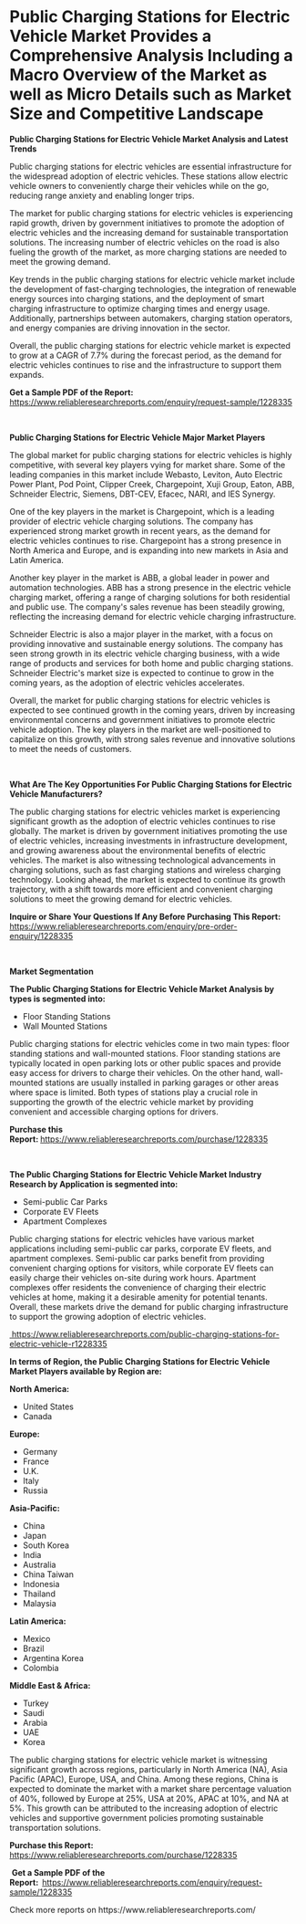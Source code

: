 <p><h1>Public Charging Stations for Electric Vehicle Market Provides a Comprehensive Analysis Including a Macro Overview of the Market as well as Micro Details such as Market Size and Competitive Landscape</h1></p><p><strong>Public Charging Stations for Electric Vehicle Market Analysis and Latest Trends</strong></p>
<p><p>Public charging stations for electric vehicles are essential infrastructure for the widespread adoption of electric vehicles. These stations allow electric vehicle owners to conveniently charge their vehicles while on the go, reducing range anxiety and enabling longer trips.</p><p>The market for public charging stations for electric vehicles is experiencing rapid growth, driven by government initiatives to promote the adoption of electric vehicles and the increasing demand for sustainable transportation solutions. The increasing number of electric vehicles on the road is also fueling the growth of the market, as more charging stations are needed to meet the growing demand.</p><p>Key trends in the public charging stations for electric vehicle market include the development of fast-charging technologies, the integration of renewable energy sources into charging stations, and the deployment of smart charging infrastructure to optimize charging times and energy usage. Additionally, partnerships between automakers, charging station operators, and energy companies are driving innovation in the sector.</p><p>Overall, the public charging stations for electric vehicle market is expected to grow at a CAGR of 7.7% during the forecast period, as the demand for electric vehicles continues to rise and the infrastructure to support them expands.</p></p>
<p><strong>Get a Sample PDF of the Report:&nbsp;</strong> <a href="https://www.reliableresearchreports.com/enquiry/request-sample/1228335">https://www.reliableresearchreports.com/enquiry/request-sample/1228335</a></p>
<p>&nbsp;</p>
<p><strong>Public Charging Stations for Electric Vehicle Major Market Players</strong></p>
<p><p>The global market for public charging stations for electric vehicles is highly competitive, with several key players vying for market share. Some of the leading companies in this market include Webasto, Leviton, Auto Electric Power Plant, Pod Point, Clipper Creek, Chargepoint, Xuji Group, Eaton, ABB, Schneider Electric, Siemens, DBT-CEV, Efacec, NARI, and IES Synergy.</p><p>One of the key players in the market is Chargepoint, which is a leading provider of electric vehicle charging solutions. The company has experienced strong market growth in recent years, as the demand for electric vehicles continues to rise. Chargepoint has a strong presence in North America and Europe, and is expanding into new markets in Asia and Latin America.</p><p>Another key player in the market is ABB, a global leader in power and automation technologies. ABB has a strong presence in the electric vehicle charging market, offering a range of charging solutions for both residential and public use. The company's sales revenue has been steadily growing, reflecting the increasing demand for electric vehicle charging infrastructure.</p><p>Schneider Electric is also a major player in the market, with a focus on providing innovative and sustainable energy solutions. The company has seen strong growth in its electric vehicle charging business, with a wide range of products and services for both home and public charging stations. Schneider Electric's market size is expected to continue to grow in the coming years, as the adoption of electric vehicles accelerates.</p><p>Overall, the market for public charging stations for electric vehicles is expected to see continued growth in the coming years, driven by increasing environmental concerns and government initiatives to promote electric vehicle adoption. The key players in the market are well-positioned to capitalize on this growth, with strong sales revenue and innovative solutions to meet the needs of customers.</p></p>
<p>&nbsp;</p>
<p><strong>What Are The Key Opportunities For Public Charging Stations for Electric Vehicle Manufacturers?</strong></p>
<p><p>The public charging stations for electric vehicles market is experiencing significant growth as the adoption of electric vehicles continues to rise globally. The market is driven by government initiatives promoting the use of electric vehicles, increasing investments in infrastructure development, and growing awareness about the environmental benefits of electric vehicles. The market is also witnessing technological advancements in charging solutions, such as fast charging stations and wireless charging technology. Looking ahead, the market is expected to continue its growth trajectory, with a shift towards more efficient and convenient charging solutions to meet the growing demand for electric vehicles.</p></p>
<p><strong>Inquire or Share Your Questions If Any Before Purchasing This Report:</strong> <a href="https://www.reliableresearchreports.com/enquiry/pre-order-enquiry/1228335">https://www.reliableresearchreports.com/enquiry/pre-order-enquiry/1228335</a></p>
<p>&nbsp;</p>
<p><strong>Market Segmentation</strong></p>
<p><strong>The Public Charging Stations for Electric Vehicle Market Analysis by types is segmented into:</strong></p>
<p><ul><li>Floor Standing Stations</li><li>Wall Mounted Stations</li></ul></p>
<p><p>Public charging stations for electric vehicles come in two main types: floor standing stations and wall-mounted stations. Floor standing stations are typically located in open parking lots or other public spaces and provide easy access for drivers to charge their vehicles. On the other hand, wall-mounted stations are usually installed in parking garages or other areas where space is limited. Both types of stations play a crucial role in supporting the growth of the electric vehicle market by providing convenient and accessible charging options for drivers.</p></p>
<p><strong>Purchase this Report:&nbsp;</strong><a href="https://www.reliableresearchreports.com/purchase/1228335">https://www.reliableresearchreports.com/purchase/1228335</a></p>
<p>&nbsp;</p>
<p><strong>The Public Charging Stations for Electric Vehicle Market Industry Research by Application is segmented into:</strong></p>
<p><ul><li>Semi-public Car Parks</li><li>Corporate EV Fleets</li><li>Apartment Complexes</li></ul></p>
<p><p>Public charging stations for electric vehicles have various market applications including semi-public car parks, corporate EV fleets, and apartment complexes. Semi-public car parks benefit from providing convenient charging options for visitors, while corporate EV fleets can easily charge their vehicles on-site during work hours. Apartment complexes offer residents the convenience of charging their electric vehicles at home, making it a desirable amenity for potential tenants. Overall, these markets drive the demand for public charging infrastructure to support the growing adoption of electric vehicles.</p></p>
<p><a href="https://www.reliableresearchreports.com/public-charging-stations-for-electric-vehicle-r1228335">&nbsp;https://www.reliableresearchreports.com/public-charging-stations-for-electric-vehicle-r1228335</a></p>
<p><strong>In terms of Region, the Public Charging Stations for Electric Vehicle Market Players available by Region are:</strong></p>
<p>
    <p> <strong> North America: </strong>
        <ul>
            <li>United States</li>
            <li>Canada</li>
        </ul>
        </p> 
    <p> <strong> Europe: </strong>
        <ul>
            <li>Germany</li>
            <li>France</li>
            <li>U.K.</li>
            <li>Italy</li>
            <li>Russia</li>
        </ul>
        </p> 
    <p> <strong> Asia-Pacific: </strong>
        <ul>
            <li>China</li>
            <li>Japan</li>
            <li>South Korea</li>
            <li>India</li>
            <li>Australia</li>
            <li>China Taiwan</li>
            <li>Indonesia</li>
            <li>Thailand</li>
            <li>Malaysia</li>
        </ul>
        </p> 
    <p> <strong> Latin America: </strong>
        <ul>
            <li>Mexico</li>
            <li>Brazil</li>
            <li>Argentina Korea</li>
            <li>Colombia</li>
        </ul>
        </p> 
    <p> <strong> Middle East & Africa: </strong>
        <ul>
            <li>Turkey</li>
            <li>Saudi</li>
            <li>Arabia</li>
            <li>UAE</li>
            <li>Korea</li>
        </ul>
    </p>
    </p>
<p><p>The public charging stations for electric vehicle market is witnessing significant growth across regions, particularly in North America (NA), Asia Pacific (APAC), Europe, USA, and China. Among these regions, China is expected to dominate the market with a market share percentage valuation of 40%, followed by Europe at 25%, USA at 20%, APAC at 10%, and NA at 5%. This growth can be attributed to the increasing adoption of electric vehicles and supportive government policies promoting sustainable transportation solutions.</p></p>
<p><strong>Purchase this Report: </strong><a href="https://www.reliableresearchreports.com/purchase/1228335">https://www.reliableresearchreports.com/purchase/1228335</a></p>
<p>&nbsp;<strong>Get a Sample PDF of the Report:&nbsp;&nbsp;</strong><a href="https://www.reliableresearchreports.com/enquiry/request-sample/1228335">https://www.reliableresearchreports.com/enquiry/request-sample/1228335</a></p>
<p><strong></strong></p>
<p>Check more reports on https://www.reliableresearchreports.com/</p>